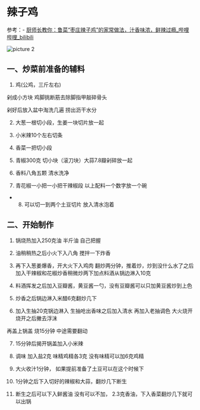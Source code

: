 # 辣子鸡 

参考：- [厨师长教你：鲁菜“枣庄辣子鸡”的家常做法，汁香味浓，鲜辣过瘾_哔哩哔哩_bilibili](https://www.bilibili.com/video/BV1rv411L7KJ?spm_id_from=333.337.search-card.all.click)

![picture 2](https://mark-vue-oss.oss-cn-hangzhou.aliyuncs.com/life-daily-private-1653529896275-bc9bd41a9c484ed7fc3b9c9840a68df36553dba10748b61e1c91f76bd2e01df5.png)  

## 一、炒菜前准备的辅料

1. 鸡(公鸡，三斤左右) 

剁成小方块 鸡脚挑断筋去除脚指甲敲碎骨头

剁好后放入盆中淘洗几遍 捞出沥干水分

2. 大葱一根切小段，生姜一块切片放一起

3. 小米辣10个左右切条

4. 香菜一把切小段

5. 青椒300克  切小块（滚刀块）大蒜7.8瓣剁碎放一起

6. 香料八角五颗  清水洗净

7. 青花椒一小把一小把干辣椒段  以上配料一个数字放一个碗

* 8. 可以切一到两个土豆切片 放入清水泡着

## 二、开始制作

1. 锅烧热加入250克油   半斤油  自己把握

2. 油稍稍热之后小火下入八角 搅拌一下炸香

3. 再下入葱姜爆香，开大火下入鸡肉  翻炒两分钟，推着炒，炒到没什么水了之后加入干辣椒和花椒炒香稍微炒两下加点料酒从锅边淋入10克

4. 料酒挥发之后加入豆瓣酱，黄豆酱一勺，没有豆瓣酱可以只加黄豆酱炒到上色

5. 炒香之后锅边淋入米醋6克翻炒几下

6. 加入生抽20克锅边淋入  生抽呛出香味之后加入清水  再加入老抽调色 大火烧开 烧开之后撇去浮沫

再盖上锅盖 烧15分钟 中途需要翻动

7. 15分钟后揭开锅盖加入小米辣 

8. 调味 加入盐2克  味精鸡精各3克  没有味精可以加6克鸡精  

9. 大火收汁1分钟，  如果提前准备了土豆可以在这个时候下

10. 1分钟之后下入切好的辣椒和大蒜，翻炒几下断生

11. 断生之后可以下入鲜酱油 没有可以不加， 2.3克香油，下入香菜翻炒几下就可以出锅
